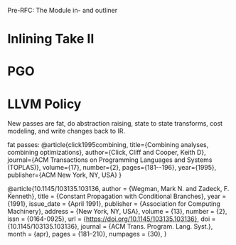 Pre-RFC: The Module in- and outliner

# Inlining Take II









# PGO

# LLVM Policy

New passes are fat, do abstraction raising, state to state transforms,
cost modeling, and write changes back to IR.


fat passes:
@article{click1995combining,
  title={Combining analyses, combining optimizations},
  author={Click, Cliff and Cooper, Keith D},
  journal={ACM Transactions on Programming Languages and Systems (TOPLAS)},
  volume={17},
  number={2},
  pages={181--196},
  year={1995},
  publisher={ACM New York, NY, USA}
}

@article{10.1145/103135.103136,
    author = {Wegman, Mark N. and Zadeck, F. Kenneth},
    title = {Constant Propagation with Conditional Branches},
    year = {1991},
    issue_date = {April 1991},
    publisher = {Association for Computing Machinery},
    address = {New York, NY, USA},
    volume = {13},
    number = {2},
    issn = {0164-0925},
    url = {https://doi.org/10.1145/103135.103136},
    doi = {10.1145/103135.103136},
    journal = {ACM Trans. Program. Lang. Syst.},
    month = {apr},
    pages = {181–210},
    numpages = {30},
 }

